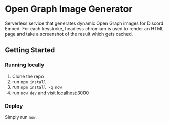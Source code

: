 # Open Graph Image Generator

Serverless service that generates dynamic Open Graph images for Discord Embed.
For each keystroke, headless chromium is used to render an HTML page and take a screenshot of the result which gets cached.

## Getting Started

### Running locally
1. Clone the repo
2. run ``npm install``
3. run ``npm install -g now``
4. run ``now dev`` and visit [localhost:3000](http://localhost:3000)

### Deploy
Simply run ``now``.